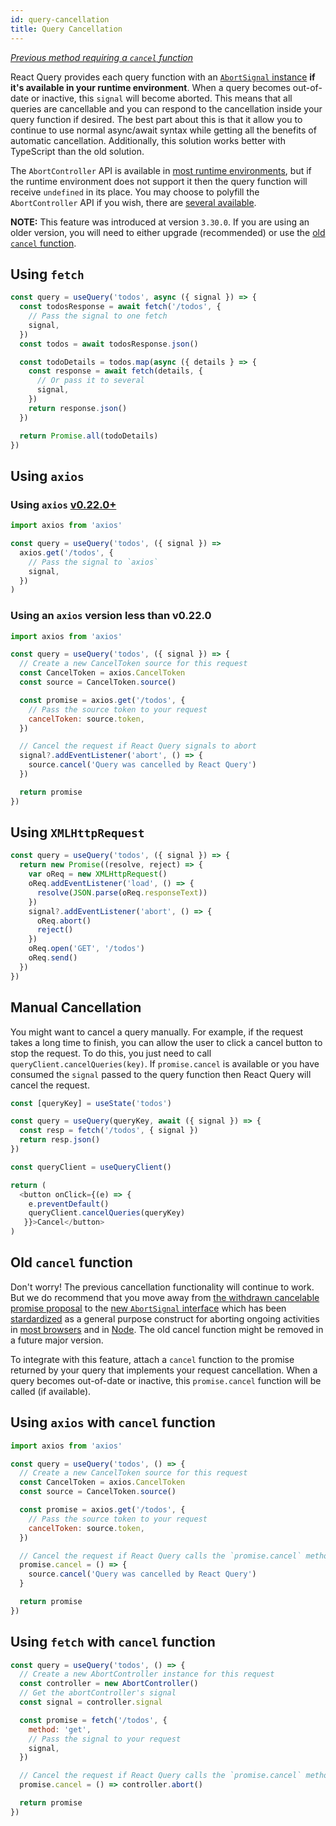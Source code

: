 ```yaml
---
id: query-cancellation
title: Query Cancellation
---
```


[_Previous method requiring a `cancel` function_](#old-cancel-function)

React Query provides each query function with an [`AbortSignal` instance](https://developer.mozilla.org/docs/Web/API/AbortSignal) **if it's available in your runtime environment**. When a query becomes out-of-date or inactive, this `signal` will become aborted. This means that all queries are cancellable and you can respond to the cancellation inside your query function if desired. The best part about this is that it allow you to continue to use normal async/await syntax while getting all the benefits of automatic cancellation. Additionally, this solution works better with TypeScript than the old solution.

The `AbortController` API is available in [most runtime environments](https://developer.mozilla.org/docs/Web/API/AbortController#browser_compatibility), but if the runtime environment does not support it then the query function will receive `undefined` in its place. You may choose to polyfill the `AbortController` API if you wish, there are [several available](https://www.npmjs.com/search?q=abortcontroller%20polyfill).

**NOTE:** This feature was introduced at version `3.30.0`. If you are using an older version, you will need to either upgrade (recommended) or use the [old `cancel` function](#old-cancel-function).

## Using `fetch`

```js
const query = useQuery('todos', async ({ signal }) => {
  const todosResponse = await fetch('/todos', {
    // Pass the signal to one fetch
    signal,
  })
  const todos = await todosResponse.json()

  const todoDetails = todos.map(async ({ details } => {
    const response = await fetch(details, {
      // Or pass it to several
      signal,
    })
    return response.json()
  })

  return Promise.all(todoDetails)
})
```

## Using `axios`

### Using `axios` [v0.22.0+](https://github.com/axios/axios/releases/tag/v0.22.0)

```js
import axios from 'axios'

const query = useQuery('todos', ({ signal }) =>
  axios.get('/todos', {
    // Pass the signal to `axios`
    signal,
  })
)
```

### Using an `axios` version less than v0.22.0

```js
import axios from 'axios'

const query = useQuery('todos', ({ signal }) => {
  // Create a new CancelToken source for this request
  const CancelToken = axios.CancelToken
  const source = CancelToken.source()

  const promise = axios.get('/todos', {
    // Pass the source token to your request
    cancelToken: source.token,
  })

  // Cancel the request if React Query signals to abort
  signal?.addEventListener('abort', () => {
    source.cancel('Query was cancelled by React Query')
  })

  return promise
})
```

## Using `XMLHttpRequest`

```js
const query = useQuery('todos', ({ signal }) => {
  return new Promise((resolve, reject) => {
    var oReq = new XMLHttpRequest()
    oReq.addEventListener('load', () => {
      resolve(JSON.parse(oReq.responseText))
    })
    signal?.addEventListener('abort', () => {
      oReq.abort()
      reject()
    })
    oReq.open('GET', '/todos')
    oReq.send()
  })
})
```

## Manual Cancellation

You might want to cancel a query manually. For example, if the request takes a long time to finish, you can allow the user to click a cancel button to stop the request. To do this, you just need to call `queryClient.cancelQueries(key)`. If `promise.cancel` is available or you have consumed the `signal` passed to the query function then React Query will cancel the request.

```js
const [queryKey] = useState('todos')

const query = useQuery(queryKey, await ({ signal }) => {
  const resp = fetch('/todos', { signal })
  return resp.json()
})

const queryClient = useQueryClient()

return (
  <button onClick={(e) => {
    e.preventDefault()
    queryClient.cancelQueries(queryKey)
   }}>Cancel</button>
)
```

## Old `cancel` function

Don't worry! The previous cancellation functionality will continue to work. But we do recommend that you move away from [the withdrawn cancelable promise proposal](https://github.com/tc39/proposal-cancelable-promises) to the [new `AbortSignal` interface](#_top) which has been [stardardized](https://dom.spec.whatwg.org/#interface-abortcontroller) as a general purpose construct for aborting ongoing activities in [most browsers](https://caniuse.com/abortcontroller) and in [Node](https://nodejs.org/api/globals.html#globals_class_abortsignal). The old cancel function might be removed in a future major version.

To integrate with this feature, attach a `cancel` function to the promise returned by your query that implements your request cancellation. When a query becomes out-of-date or inactive, this `promise.cancel` function will be called (if available).

## Using `axios` with `cancel` function

```js
import axios from 'axios'

const query = useQuery('todos', () => {
  // Create a new CancelToken source for this request
  const CancelToken = axios.CancelToken
  const source = CancelToken.source()

  const promise = axios.get('/todos', {
    // Pass the source token to your request
    cancelToken: source.token,
  })

  // Cancel the request if React Query calls the `promise.cancel` method
  promise.cancel = () => {
    source.cancel('Query was cancelled by React Query')
  }

  return promise
})
```

## Using `fetch` with `cancel` function

```js
const query = useQuery('todos', () => {
  // Create a new AbortController instance for this request
  const controller = new AbortController()
  // Get the abortController's signal
  const signal = controller.signal

  const promise = fetch('/todos', {
    method: 'get',
    // Pass the signal to your request
    signal,
  })

  // Cancel the request if React Query calls the `promise.cancel` method
  promise.cancel = () => controller.abort()

  return promise
})
```

